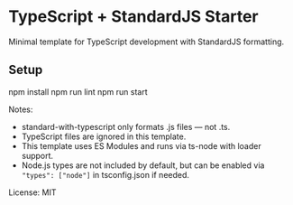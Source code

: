 # TypeScript + StandardJS Starter

Minimal template for TypeScript development with StandardJS formatting.

## Setup

npm install
npm run lint
npm run start

Notes:
- standard-with-typescript only formats .js files — not .ts.
- TypeScript files are ignored in this template.
- This template uses ES Modules and runs via ts-node with loader support.
- Node.js types are not included by default, but can be enabled via `"types": ["node"]` in tsconfig.json if needed.

License: MIT
